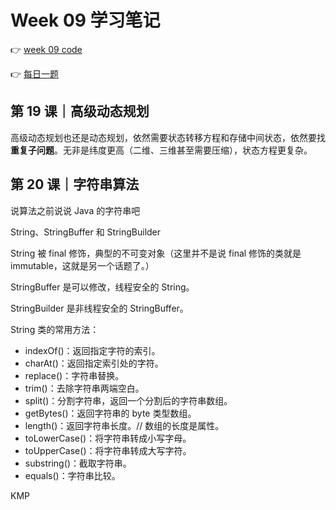 # Week 09 学习笔记

👉 [week 09 code](./week09code)

👉 [每日一题](./week09code/daily)

## 第 19 课｜高级动态规划

高级动态规划也还是动态规划，依然需要状态转移方程和存储中间状态，依然要找**重复子问题**。无非是纬度更高（二维、三维甚至需要压缩），状态方程更复杂。

## 第 20 课｜字符串算法

说算法之前说说 Java 的字符串吧

String、StringBuffer 和 StringBuilder

String 被 final 修饰，典型的不可变对象（这里并不是说 final 修饰的类就是 immutable，这就是另一个话题了。）

StringBuffer 是可以修改，线程安全的 String。

StringBuilder 是非线程安全的 StringBuffer。



String 类的常用方法：

- indexOf()：返回指定字符的索引。
- charAt()：返回指定索引处的字符。
- replace()：字符串替换。
- trim()：去除字符串两端空白。
- split()：分割字符串，返回一个分割后的字符串数组。
- getBytes()：返回字符串的 byte 类型数组。
- length()：返回字符串长度。// 数组的长度是属性。
- toLowerCase()：将字符串转成小写字母。
- toUpperCase()：将字符串转成大写字符。
- substring()：截取字符串。
- equals()：字符串比较。



KMP